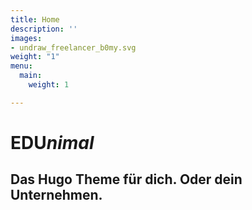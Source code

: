 ```yaml
---
title: Home
description: ''
images:
- undraw_freelancer_b0my.svg
weight: "1"
menu:
  main:
    weight: 1

---
```

# **EDU**_nimal_

## Das Hugo Theme für dich. Oder dein Unternehmen.